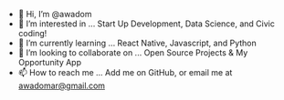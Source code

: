 - 👋 Hi, I’m @awadom
- 👀 I’m interested in ... Start Up Development, Data Science, and Civic coding!
- 🌱 I’m currently learning ... React Native, Javascript, and Python
- 💞️ I’m looking to collaborate on ... Open Source Projects & My Opportunity App
- 📫 How to reach me ... Add me on GitHub, or email me at awadomar@gmail.com

<!---
awadom/awadom is a ✨ special ✨ repository because its `README.md` (this file) appears on your GitHub profile.
You can click the Preview link to take a look at your changes.
--->
